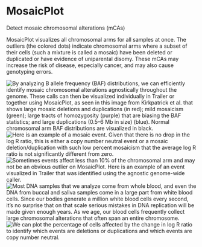# MosaicPlot

Detect mosaic chromosomal alterations (mCAs)

MosaicPlot visualizes all chromosomal arms for all samples at once. The outliers (the colored dots) indicate chromosomal arms where a subset of their cells (such a mixture is called a mosaic) have been deleted or duplicated or have evidence of uniparental disomy. These mCAs may increase the risk of disease, especially cancer, and may also cause genotyping errors.

![By analyzing B allele frequency (BAF) distributions, we can efficiently identify mosaic chromosomal alterations agnostically throughout the genome. These calls can then be visualized individually in Trailer or together using MosaicPlot, as seen in this image from [Kirkpatrick et al.](https://doi.org/10.1016/j.intell.2013.11.005) that shows large mosaic deletions and duplications (in red); mild mosaicism (green); large tracts of homozygosity (purple) that are biasing the BAF statistics; and large duplications (0.5–6 Mb in size) (blue). Normal chromosomal arm BAF distributions are visualized in black.](/images/MosaicPlot_Image1.png)
![Here is an example of a mosaic event. Given that there is no drop in the log R ratio, this is either a copy number neutral event or a mosaic deletion/duplication with such low percent mosaicism that the average log R ratio is not significantly different from zero.](/images/MosaicPlot_Image2.png)
![Sometimes events affect less than 10% of the chromosomal arm and may not be an obvious outlier on MosaicPlot. Here is an example of an event visualized in Trailer that was identified using the agnostic genome-wide caller.](/images/MosaicPlot_Image3.png)
![Most DNA samples that we analyze come from whole blood, and even the DNA from buccal and saliva samples come in a large part from white blood cells. Since our bodies generate a million white blood cells every second, it’s no surprise that on that scale serious mistakes in DNA replication will be made given enough years. As we age, our blood cells frequently collect large chromosomal alterations that often span an entire chromosome.](/images/MosaicPlot_Image4.png)
![We can plot the percentage of cells affected by the change in log R ratio to identify which events are deletions or duplications and which events are copy number neutral.](/images/MosaicPlot_Image5.png)
